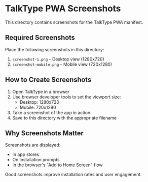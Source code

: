 # TalkType PWA Screenshots

This directory contains screenshots for the TalkType PWA manifest.

## Required Screenshots

Place the following screenshots in this directory:

1. `screenshot-1.png` - Desktop view (1280x720)
2. `screenshot-mobile.png` - Mobile view (720x1280)

## How to Create Screenshots

1. Open TalkType in a browser
2. Use browser developer tools to set the viewport size:
   - Desktop: 1280x720
   - Mobile: 720x1280
3. Take a screenshot of the app in action
4. Save to this directory with the appropriate filename

## Why Screenshots Matter

Screenshots are displayed:
- In app stores
- On installation prompts
- In the browser's "Add to Home Screen" flow

Good screenshots improve installation rates and user engagement.